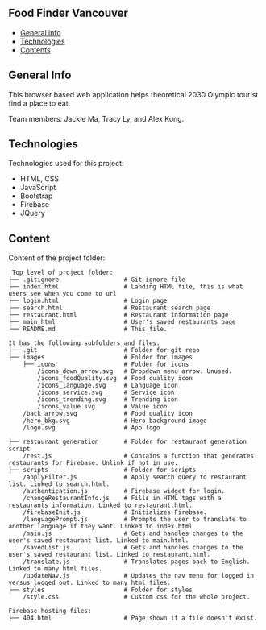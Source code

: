 ## Food Finder Vancouver

- [General info](#general-info)
- [Technologies](#technologies)
- [Contents](#content)

## General Info

This browser based web application helps theoretical 2030 Olympic tourist find a place to eat.

Team members: Jackie Ma, Tracy Ly, and Alex Kong.

## Technologies

Technologies used for this project:

- HTML, CSS
- JavaScript
- Bootstrap
- Firebase
- JQuery

## Content

Content of the project folder:

```
 Top level of project folder:
├── .gitignore                  # Git ignore file
├── index.html                  # Landing HTML file, this is what users see when you come to url
├── login.html                  # Login page
├── search.html                 # Restaurant search page
├── restaurant.html             # Restaurant information page
├── main.html                   # User's saved restaurants page
└── README.md                   # This file.

It has the following subfolders and files:
├── .git                        # Folder for git repo
├── images                      # Folder for images
    ├── icons                   # Folder for icons
        /icons_down_arrow.svg   # Dropdown menu arrow. Unused.
        /icons_foodQuality.svg  # Food quality icon
        /icons_language.svg     # Language icon
        /icons_service.svg      # Service icon
        /icons_trending.svg     # Trending icon
        /icons_value.svg        # Value icon
    /back_arrow.svg             # Food quality icon
    /hero_bkg.svg               # Hero background image
    /logo.svg                   # App logo

├── restaurant generation       # Folder for restaurant generation script
    /rest.js                    # Contains a function that generates restaurants for Firebase. Unlink if not in use.
├── scripts                     # Folder for scripts
    /applyFilter.js             # Apply search query to restaurant list. Linked to search.html.
    /authentication.js          # Firebase widget for login.
    /changeRestaurantInfo.js    # Fills in HTML tags with a restaurants information. Linked to restaurant.html.
    /firebaseInit.js            # Initializes Firebase.
    /languagePrompt.js          # Prompts the user to translate to another language if they want. Linked to index.html
    /main.js                    # Gets and handles changes to the user's saved restaurant list. Linked to main.html.
    /savedList.js               # Gets and handles changes to the user's saved restaurant list. Linked to restaurant.html.
    /translate.js               # Translates pages back to English. Linked to many html files.
    /updateNav.js               # Updates the nav menu for logged in versus logged out. Linked to many html files.
├── styles                      # Folder for styles
    /style.css                  # Custom css for the whole project.

Firebase hosting files:
├── 404.html                    # Page shown if a file doesn't exist.


```